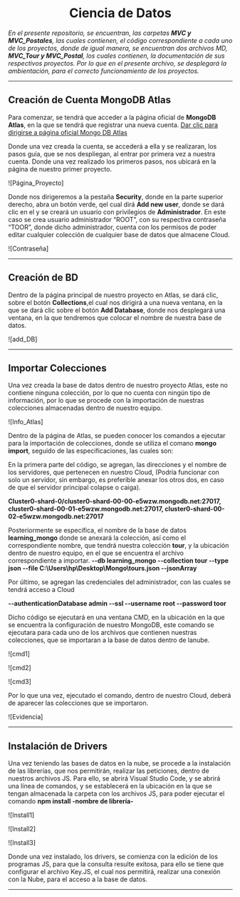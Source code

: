 <H1 align="center"> Ciencia de Datos </H1>

*En el presente repositorio, se encuentran, las carpetas **MVC y MVC_Postales**, las cuales contienen, el código correspondiente a cada uno de los proyectos, donde de igual manera, se encuentran dos archivos MD, **MVC_Tour y MVC_Postal**, los cuales contienen, la documentación de sus respectivos proyectos. 
Por lo que en el presente archivo, se desplegará la ambientación, para el correcto funcionamiento de los proyectos.*

<hr>

<H2> Creación de Cuenta MongoDB Atlas </H2>

Para comenzar, se tendrá que acceder a la página oficial de **MongoDB Atlas**, en la que se tendrá que registrar una nueva cuenta. <a href="https://cloud.mongodb.com/"> Dar clic para dirigirse a página oficial Mongo DB Atlas </a>

Donde una vez creada la cuenta, se accederá a ella y se realizaran, los pasos guía, que se nos despliegan, al entrar por primera vez a nuestra cuenta. Donde una vez realizado los primeros pasos, nos ubicará en la página de nuestro primer proyecto.

![Página_Proyecto]

Donde nos dirigeremos a la pestaña **Security**, donde en la parte superior derecho, abra un botón verde, qel cual dirá **Add new user**, donde se dará clic en el y se creará un usuario con privilegios de **Administrador**. En este caso se crea usuario administrador “ROOT”, con su respectiva contraseña “TOOR”, donde dicho administrador, cuenta con los permisos de poder editar cualquier colección de cualquier base de datos que almacene Cloud.

![Contraseña]

<hr>

<H2> Creación de BD </H2>

Dentro de la página principal de nuestro proyecto en Atlas, se dará clic, sobre el botón **Collections**,el cual nos dirigirá a una nueva ventana, en la que se dará clic sobre el botón **Add Database**, donde nos desplegará una ventana, en la que tendremos que colocar el nombre de nuestra base de datos.

![add_DB]

<hr>

<H2> Importar Colecciones </H2>

Una vez creada la base de datos dentro de nuestro proyecto Atlas, este no contiene ninguna colección, por lo que no cuenta con ningún tipo de información, por lo que se procede con la importación de nuestras colecciones almacenadas dentro de nuestro equipo.

![Info_Atlas]

Dentro de la página de Atlas, se pueden conocer los comandos a ejecutar para la importación de colecciones, donde se utiliza el comano **mongo import**, seguido de las especificaciones, las cuales son:

En la primera parte del código, se agregan, las direcciones y el nombre de los servidores, que pertenecen en nuestro Cloud, (Podría funcionar con solo un servidor, sin embargo, es preferible anexar los otros dos, en caso de que el servidor principal colapse o caiga).

**Cluster0-shard-0/cluster0-shard-00-00-e5wzw.mongodb.net:27017, cluster0-shard-00-01-e5wzw.mongodb.net:27017, cluster0-shard-00-02-e5wzw.mongodb.net:27017**

Posteriormente se especifica, el nombre de la base de datos **learning_mongo** donde se anexará la colección, así como el correspondiente nombre, que tendrá nuestra colección **tour**, y la ubicación dentro de nuestro equipo, en el que se encuentra el archivo correspondiente a importar.
**--db learning_mongo --collection tour --type json --file C:\Users\hp\Desktop\Mongo\tours.json --jsonArray**

Por último, se agregan las credenciales del administrador, con las cuales se tendrá acceso a Cloud

**--authenticationDatabase admin --ssl --username root --password toor**

Dicho código se ejecutará en una ventana CMD, en la ubicación en la que se encuentra la configuración de nuestro MongoDB, este comando se ejecutara para cada uno de los archivos que contienen nuestras colecciones, que se importaran a la base de datos dentro de lanube.

![cmd1]

![cmd2]

![cmd3]

Por lo que una vez, ejecutado el comando, dentro de nuestro Cloud, deberá de aparecer las colecciones que se importaron.

![Evidencia]

<hr>

<H2> Instalación de Drivers </H2>

Una vez teniendo las bases de datos en la nube, se procede a la instalación de las librerías, que nos permitirán, realizar las peticiones, dentro de nuestros archivos JS.
Para ello, se abrirá Visual Studio Code, y se abrirá una línea de comandos, y se establecerá en la ubicación en la que se tengan almacenada la carpeta con los archivos JS, para poder ejecutar el comando 
**npm install -nombre de librería-**

![Install1]

![Install2]

![Install3]

Donde una vez instalado, los drivers, se comienza con la edición de los programas JS, para que la consulta resulte exitosa, para ello se tiene que configurar el archivo Key.JS, el cual nos permitirá, realizar una conexión con la Nube, para el acceso a la base de datos.

<hr>
